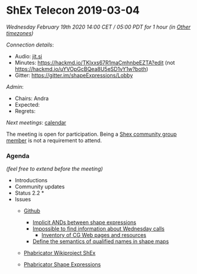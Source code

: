 # ShEx Telecon 2019-03-04

*Wednesday February 19th 2020 14:00 CET / 05:00 PDT for 1 hour (in [Other timezones](https://www.timeanddate.com/worldclock/fixedtime.html?msg=ShEx+CG&iso=202000304T14&p1=195&ah=1))*

*Connection details*:
* Audio: [jit.si](https://meet.jit.si/ShEx) 
* Minutes: https://hackmd.io/TKlxxs67R1maCmhnbeEZTA?edit (not https://hackmd.io/uYVOpGcBQea8U5eSD1vY1w?both)
* Gitter: https://gitter.im/shapeExpressions/Lobby

*Admin*:
 * Chairs: Andra
 * Expected: 
 * Regrets: 

*Next meetings*: [calendar](https://calendar.google.com/event?action=TEMPLATE&tmeid=N2VyOGMyYjJnZTVma25qMWhlYWF2YmYycHFfMjAyMDAxMDhUMTMwMDAwWiBtaWNlbGlvLmJlX2FjM2xqNzNqdTA0YTY3OGIwaHRsMXBpamRvQGc&tmsrc=micelio.be_ac3lj73ju04a678b0htl1pijdo%40group.calendar.google.com&scp=ALL)

The meeting is open for participation. Being a [Shex community group member](https://www.w3.org/community/shex/participants) is not a requirement to attend.

### Agenda
*(feel free to extend before the meeting)*

* Introductions
* Community updates
* Status 2.2
	*
* Issues
  * [Github](https://github.com/shexSpec/shex/issues) 
    * [Implicit ANDs between shape expressions](https://github.com/shexSpec/shex/issues/20)
  	* [Impossible to find information about Wednesday calls](https://github.com/shexSpec/shex/issues/97)
  	  * [Inventory of CG Web pages and resources](https://github.com/shexSpec/shex/issues/97#issuecomment-577161031)
  	* [Define the semantics of qualified names in shape maps](https://github.com/shexSpec/shex/issues/95)

  * [Phabricator Wikiproject ShEx](https://phabricator.wikimedia.org/project/view/3356/)

  * [Phabricator Shape Expressions](https://phabricator.wikimedia.org/project/view/3789/)
  
